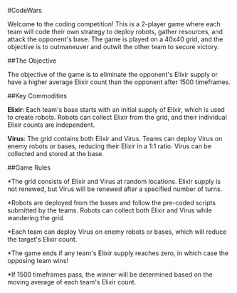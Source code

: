 #CodeWars

Welcome to the coding competition! This is a 2-player game where each team will code their own strategy to deploy robots, gather resources, and attack the opponent's base. The game is played on a 40x40 grid, and the objective is to outmaneuver and outwit the other team to secure victory.

##The Objective

The objective of the game is to eliminate the opponent's Elixir supply or have a higher average Elixir count than the opponent after 1500 timeframes.

##Key Commodities

**Elixir**: Each team's base starts with an initial supply of Elixir, which is used to create robots. Robots can collect Elixir from the grid, and their individual Elixir counts are independent.

**Virus**: The grid contains both Elixir and Virus. Teams can deploy Virus on enemy robots or bases, reducing their Elixir in a 1:1 ratio. Virus can be collected and stored at the base.

##Game Rules

*The grid consists of Elixir and Virus at random locations. Elixir supply is not renewed, but Virus will be renewed after a specified number of turns.

*Robots are deployed from the bases and follow the pre-coded scripts submitted by the teams. Robots can collect both Elixir and Virus while wandering the grid.

*Each team can deploy Virus on enemy robots or bases, which will reduce the target's Elixir count.

*The game ends if any team's Elixir supply reaches zero, in which case the opposing team wins!

*If 1500 timeframes pass, the winner will be determined based on the moving average of each team's Elixir count.
